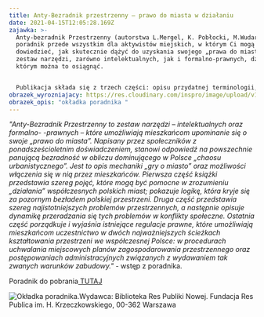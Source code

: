 ```yaml
---
title: Anty-Bezradnik przestrzenny – prawo do miasta w działaniu
date: 2021-04-15T12:05:28.169Z
zajawka: >-
  Anty-bezradnik Przestrzenny (autorstwa L.Mergel, K. Pobłocki, M.Wudarski) to
  poradnik przede wszystkim dla aktywistów miejskich, w którym Ci mogą się
  dowiedzieć, jak skutecznie dążyć do uzyskania swojego „prawa do miasta”. To
  zestaw narzędzi, zarówno intelektualnych, jak i formalno-prawnych, dzięki
  którym można to osiągnąć. 


  Publikacja składa się z trzech części: opisu przydatnej terminologii, analizy problemów przestrzennych współczesnych miast oraz wyjaśnienia istotnych regulacji prawnych, służących do kształtowania przestrzeni w Polsce.
obrazek_wyrozniajacy: https://res.cloudinary.com/inspro/image/upload/v1618488490/aiso/Zdj%C4%99cia%20szkolenia/grafiki%20pionowe%20i%20poziome/anty_bezradnik.jpg
obrazek_opis: "okładka poradnika "
---
```

*"Anty-Bezradnik Przestrzenny to zestaw narzędzi – intelektualnych oraz formalno- -prawnych – które umożliwiają mieszkańcom upominanie się o swoje „prawo do miasta”. Napisany przez społeczników z ponadsześcioletnim doświadczeniem, stanowi odpowiedź na powszechnie panującą bezradność w obliczu dominującego w Polsce „chaosu urbanistycznego”. Jest to opis mechaniki „gry o miasto” oraz możliwości włączenia się w nią przez mieszkańców. Pierwsza część książki przedstawia szereg pojęć, które mogą być pomocne w zrozumieniu „działania” współczesnych polskich miast; pokazuje logikę, która kryje się za pozornym bezładem polskiej przestrzeni. Druga część przedstawia szereg najistotniejszych problemów przestrzennych, a następnie opisuje dynamikę przeradzania się tych problemów w konflikty społeczne. Ostatnia część porządkuje i wyjaśnia istniejące regulacje prawne, które umożliwiają mieszkańcom uczestnictwo w dwóch najważniejszych ścieżkach kształtowania przestrzeni we współczesnej Polsce: w procedurach uchwalania miejscowych planów zagospodarowania przestrzennego oraz postępowaniach administracyjnych związanych z wydawaniem tak zwanych warunków zabudowy."* - wstęp z poradnika.

Poradnik do pobrania[ TUTAJ](https://res.cloudinary.com/inspro/image/upload/v1618488497/aiso/Zdj%C4%99cia%20szkolenia/grafiki%20pionowe%20i%20poziome/Anty-bezradnik-przestrzenny-Pob%C5%82ocki-Mergler-Wudarski.pdf)

![Okładka poradnika.Wydawca: Biblioteka Res Publiki Nowej. Fundacja Res Publica im. H. Krzeczkowskiego, 00-362 Warszawa](https://res.cloudinary.com/inspro/image/upload/v1618488486/aiso/Zdj%C4%99cia%20szkolenia/grafiki%20pionowe%20i%20poziome/anty_bezradnik_pion.jpg "Okładka poradnika.Wydawca: Biblioteka Res Publiki Nowej. Fundacja Res Publica im. H. Krzeczkowskiego, 00-362 Warszawa, ul. Gałczyńskiego 5")